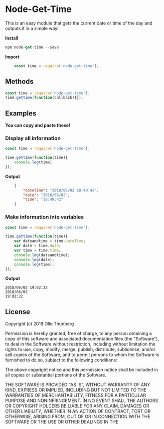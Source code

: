 # Node-Get-Time
This is an easy module that gets the current date or time of the day and outputs it in a simple way!

**Install**
```js
npm node-get-time --save

```
**Import**
```js
    const time = require('node-get-time');
```

## Methods

```js
const time = require('node-get-time');
time.gettime(function(callback){});
```

## Examples
**You can copy and paste these!**

### Display all information
```js
const time = require('node-get-time');

time.gettime(function(time){
    console.log(time)
});
```
**Output**
```json
    {
        "dateTime": "2018/06/02 18:49:42",
        "date": "2018/06/02",
        "time": "18:49:42"
    }
```

### Make information into variables
```js
const time = require('node-get-time');

time.gettime(function(time){
    var dateandtime = time.dateTime;
    var date = time.date;
    var time = time.time;
    console.log(dateandtime);
    console.log(date);
    console.log(time);
});
```
**Output**
```
2018/06/02 19:02:22
2018/06/02
19:02:22
```

## License

Copyright (c) 2018 Olle Thunberg

Permission is hereby granted, free of charge, to any person obtaining a copy
of this software and associated documentation files (the "Software"), to deal
in the Software without restriction, including without limitation the rights
to use, copy, modify, merge, publish, distribute, sublicense, and/or sell
copies of the Software, and to permit persons to whom the Software is
furnished to do so, subject to the following conditions:

The above copyright notice and this permission notice shall be included in all
copies or substantial portions of the Software.

THE SOFTWARE IS PROVIDED "AS IS", WITHOUT WARRANTY OF ANY KIND, EXPRESS OR
IMPLIED, INCLUDING BUT NOT LIMITED TO THE WARRANTIES OF MERCHANTABILITY,
FITNESS FOR A PARTICULAR PURPOSE AND NONINFRINGEMENT. IN NO EVENT SHALL THE
AUTHORS OR COPYRIGHT HOLDERS BE LIABLE FOR ANY CLAIM, DAMAGES OR OTHER
LIABILITY, WHETHER IN AN ACTION OF CONTRACT, TORT OR OTHERWISE, ARISING FROM,
OUT OF OR IN CONNECTION WITH THE SOFTWARE OR THE USE OR OTHER DEALINGS IN THE